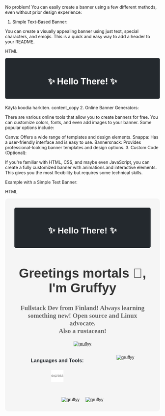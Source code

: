No problem! You can easily create a banner using a few different methods, even without prior design experience:

1. Simple Text-Based Banner:

You can create a visually appealing banner using just text, special characters, and emojis. This is a quick and easy way to add a header to your README.

HTML
<div align="center" style="background-color: #24292e; color: white; padding: 20px; border-radius: 5px; margin-bottom: 20px;">
  <h1>✨ Hello There! ✨</h1>
</div>
Käytä koodia harkiten.
content_copy
2. Online Banner Generators:

There are various online tools that allow you to create banners for free. You can customize colors, fonts, and even add images to your banner. Some popular options include:

Canva: Offers a wide range of templates and design elements.
Snappa: Has a user-friendly interface and is easy to use.
Bannersnack: Provides professional-looking banner templates and design options.
3. Custom Code (Optional):

If you're familiar with HTML, CSS, and maybe even JavaScript, you can create a fully customized banner with animations and interactive elements. This gives you the most flexibility but requires some technical skills.

Example with a Simple Text Banner:

HTML
<div style="background-color: #f5f5f5; padding: 30px; font-family: 'Arial', sans-serif; border-radius: 10px;">
  <div align="center" style="background-color: #24292e; color: white; padding: 20px; border-radius: 5px; margin-bottom: 20px;">
    <h1>✨ Hello There! ✨</h1>
  </div>

  <div align="center">
    <h1 style="color: #333; font-family: 'Impact', sans-serif; font-size: 3em; margin-bottom: 0;">Greetings mortals 👋, I'm Gruffyy</h1>
    <h3 style="color: #666; font-family: 'Pacifico', cursive; font-size: 1.5em;">Fullstack Dev from Finland! Always learning something new! Open source and Linux advocate. <br> Also a rustacean!</h3>  
  </div>

  <p align="center">
    <a href="https://github.com/ryo-ma/github-profile-trophy"><img src="https://github-profile-trophy.vercel.app/?username=gruffyy&theme=onedark" alt="gruffyy" /></a>
  </p>

  <div style="display: flex; justify-content: space-around; margin-bottom: 30px;">
    <div>
      <h3 style="color: #24292e;">Languages and Tools:</h3>
      <p style="display: flex; flex-wrap: wrap; justify-content: center;"> 
          <img src="https://raw.githubusercontent.com/devicons/devicon/master/icons/express/express-original-wordmark.svg" alt="express" width="40" height="40" style="margin: 5px;"/> 
      </p>
    </div>
    <div>
      <p><img align="left" src="https://github-readme-stats.vercel.app/api/top-langs?username=gruffyy&show_icons=true&locale=en&layout=compact&theme=dark" alt="gruffyy" /></p>
    </div>
  </div>

  <div style="display: flex; justify-content: center;">
    <img src="https://github-readme-stats.vercel.app/api?username=gruffyy&show_icons=true&locale=en&theme=dark" alt="gruffyy" style="margin-right: 20px;" />
    <img src="https://github-readme-streak-stats.herokuapp.com/?user=gruffyy&theme=dark" alt="gruffyy" />
  </div>
</div>
